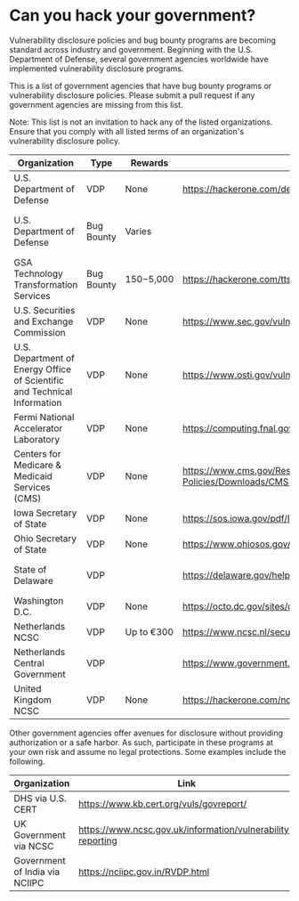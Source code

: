 # Can you hack your government?

Vulnerability disclosure policies and bug bounty programs are becoming standard across industry and government. Beginning with the U.S. Department of Defense, several government agencies worldwide have implemented vulnerability disclosure programs.

This is a list of government agencies that have bug bounty programs or vulnerability disclosure policies. Please submit a pull request if any government agencies are missing from this list.

Note: This list is not an invitation to hack any of the listed organizations. Ensure that you comply with all listed terms of an organization's vulnerability disclosure policy.

| Organization                           | Type       | Rewards     | Link                                                         | Notes                            |
| -------------------------------------- | ---------- | ----------- | ------------------------------------------------------------ | -------------------------------- |
| U.S. Department of Defense             | VDP        | None        | https://hackerone.com/deptofdefense                          | Safe Harbor                      |
| U.S. Department of Defense             | Bug Bounty | Varies      |                                                              | Private, time-limited challenges |
| GSA Technology Transformation Services | Bug Bounty | $150-$5,000 | https://hackerone.com/tts                                    | Safe Harbor                      |
| U.S. Securities and Exchange Commission | VDP | None | https://www.sec.gov/vulnerability-disclosure-policy | Safe Harbor |
| U.S. Department of Energy Office of Scientific and Technical Information | VDP | None | https://www.osti.gov/vulnerability-disclosure-policy | Partial Safe Harbor |
| Fermi National Accelerator Laboratory | VDP | None | https://computing.fnal.gov/cybersecurity/vulnerability-disclosure-policy/ | None |
| Centers for Medicare & Medicaid Services (CMS) | VDP | None | https://www.cms.gov/Research-Statistics-Data-and-Systems/CMS-Information-Technology/CIO-Directives-and-Policies/Downloads/CMS-Vulnerability-Disclosure-Policy.pdf | Safe Harbor |
| Iowa Secretary of State | VDP | None | https://sos.iowa.gov/pdf/IOWA_SOS_VDP_Policy.pdf | Safe Harbor | 
| Ohio Secretary of State | VDP | None | https://www.ohiosos.gov/vulnerability-disclosure-policy/ | Safe Harbor
| State of Delaware                      | VDP        |             | https://delaware.gov/help/responsible-disclosure.shtml       | Partial Safe Harbor                      |
| Washington D.C. | VDP |  None |https://octo.dc.gov/sites/default/files/dc/sites/octo/publication/attachments/Responsible%20Disclosure%20Policy%20.pdf | |
| Netherlands NCSC                       | VDP        | Up to €300  | https://www.ncsc.nl/security                         |                                  |
| Netherlands Central Government         | VDP        |             | https://www.government.nl/topics/cybercrime/fighting-cybercrime-in-the-netherlands/responsible-disclosure |                                  |
| United Kingdom NCSC | VDP | None | https://hackerone.com/ncsc_uk | |

Other government agencies offer avenues for disclosure without providing authorization or a safe harbor. As such, participate in these programs at your own risk and assume no legal protections. Some examples include the following.

| Organization                           | Link                                                         | Notes                            |
| -------------------------------------- | ------------------------------------------------------------ | -------------------------------- |
| DHS via U.S. CERT | https://www.kb.cert.org/vuls/govreport/ |                       |
| UK Government via NCSC | https://www.ncsc.gov.uk/information/vulnerability-reporting |                       |
| Government of India via NCIIPC | https://nciipc.gov.in/RVDP.html |                  |
